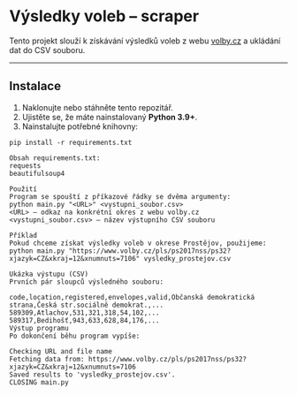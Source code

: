 # Výsledky voleb – scraper

Tento projekt slouží k získávání výsledků voleb z webu [volby.cz](https://www.volby.cz) a ukládání dat do CSV souboru.

---

## Instalace

1. Naklonujte nebo stáhněte tento repozitář.
2. Ujistěte se, že máte nainstalovaný **Python 3.9+**.
3. Nainstalujte potřebné knihovny:

```
pip install -r requirements.txt

Obsah requirements.txt:
requests
beautifulsoup4

Použití
Program se spouští z příkazové řádky se dvěma argumenty:
python main.py "<URL>" <vystupni_soubor.csv>
<URL> – odkaz na konkrétní okres z webu volby.cz
<vystupni_soubor.csv> – název výstupního CSV souboru

Příklad
Pokud chceme získat výsledky voleb v okrese Prostějov, použijeme:
python main.py "https://www.volby.cz/pls/ps2017nss/ps32?xjazyk=CZ&xkraj=12&xnumnuts=7106" vysledky_prostejov.csv

Ukázka výstupu (CSV)
Prvních pár sloupců výsledného souboru:

code,location,registered,envelopes,valid,Občanská demokratická strana,Česká str.sociálně demokrat.,...
589309,Atlachov,531,321,318,54,102,...
589317,Bedihošť,943,633,628,84,176,...
Výstup programu
Po dokončení běhu program vypíše:

Checking URL and file name
Fetching data from: https://www.volby.cz/pls/ps2017nss/ps32?xjazyk=CZ&xkraj=12&xnumnuts=7106
Saved results to 'vysledky_prostejov.csv'.
CLOSING main.py
